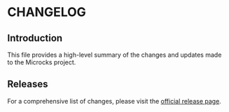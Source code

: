 # CHANGELOG

## Introduction

This file provides a high-level summary of the changes and updates made to the Microcks project.

## Releases

For a comprehensive list of changes, please visit the [official release page](https://github.com/JulienBreux/cloud-run-github-runner/releases).
